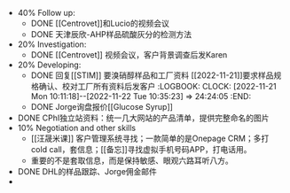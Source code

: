 - 40% Follow up:
	- DONE [[Centrovet]]和Lucio的视频会议
	- DONE 天津辰欣-AHP样品硫酸灰分的检测方法
- 20% Investigation:
	- DONE [[Centrovet]] 视频会议，客户背景调查后发Karen
- 20% Developing:
	- DONE 回复[[STIM]] 要溴硝醇样品和工厂资料 [[2022-11-21]]要求样品规格确认、校对工厂所有资料后发客户
	  :LOGBOOK:
	  CLOCK: [2022-11-21 Mon 10:11:18]--[2022-11-22 Tue 10:35:23] =>  24:24:05
	  :END:
	- DONE Jorge询盘报价[[Glucose Syrup]]
- DONE CPhI独立站资料：统一几大网站的产品清单，提供完整命名的图片
- 10% Negotiation and other skills
	- [[汪晟米课]] 客户管理系统寻找；一款简单的是Onepage CRM；多打cold call，套信息；[[备忘]]寻找虚拟手机号码APP，打电话用。
	- 重要的不是套取信息，而是保持敏感、眼观六路耳听八方。
- DONE DHL的样品跟踪、Jorge佣金邮件
-